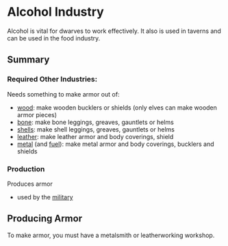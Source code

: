 # Alcohol Industry

Alcohol is vital for dwarves to work effectively. It also is used in taverns and can be used in the food industry.

## Summary

### Required Other Industries:

Needs something to make armor out of:

- [wood](./wood): make wooden bucklers or shields (only elves can make wooden armor pieces)
- [bone](./butchery): make bone leggings, greaves, gauntlets or helms
- [shells](./fishing): make shell leggings, greaves, gauntlets or helms
- [leather](./leather): make leather armor and body coverings, shield
- [metal](./metal) (and [fuel](./fuel)): make metal armor and body coverings, bucklers and shields

### Production

Produces armor

- used by the [military](./military)

## Producing Armor

To make armor, you must have a metalsmith or leatherworking workshop.